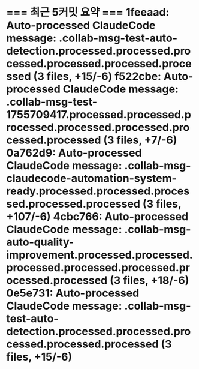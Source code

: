 === 최근 5커밋 요약 ===
1feeaad: Auto-processed ClaudeCode message: .collab-msg-test-auto-detection.processed.processed.processed.processed.processed.processed (3 files, +15/-6)
f522cbe: Auto-processed ClaudeCode message: .collab-msg-test-1755709417.processed.processed.processed.processed.processed.processed.processed (3 files, +7/-6)
0a762d9: Auto-processed ClaudeCode message: .collab-msg-claudecode-automation-system-ready.processed.processed.processed.processed.processed (3 files, +107/-6)
4cbc766: Auto-processed ClaudeCode message: .collab-msg-auto-quality-improvement.processed.processed.processed.processed.processed.processed.processed (3 files, +18/-6)
0e5e731: Auto-processed ClaudeCode message: .collab-msg-test-auto-detection.processed.processed.processed.processed.processed (3 files, +15/-6)
=======================
